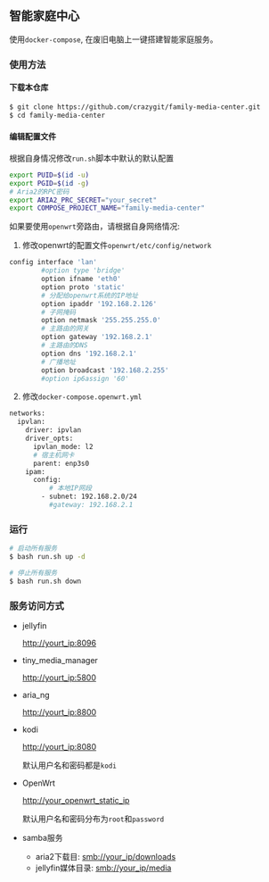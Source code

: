 ## 智能家庭中心

使用`docker-compose`, 在废旧电脑上一键搭建智能家庭服务。

### 使用方法

#### 下载本仓库
```bash
$ git clone https://github.com/crazygit/family-media-center.git
$ cd family-media-center
```

#### 编辑配置文件

根据自身情况修改`run.sh`脚本中默认的默认配置

``` bash
export PUID=$(id -u)
export PGID=$(id -g)
# Aria2的RPC密码
export ARIA2_PRC_SECRET="your_secret"
export COMPOSE_PROJECT_NAME="family-media-center"
```

如果要使用`openwrt`旁路由，请根据自身网络情况:
1. 修改openwrt的配置文件`openwrt/etc/config/network`

```bash
config interface 'lan'
        #option type 'bridge'
        option ifname 'eth0'
        option proto 'static'
        # 分配给openwrt系统的IP地址
        option ipaddr '192.168.2.126'
        # 子网掩码
        option netmask '255.255.255.0'
        # 主路由的网关
        option gateway '192.168.2.1'
        # 主路由的DNS
        option dns '192.168.2.1'
        # 广播地址
        option broadcast '192.168.2.255'
        #option ip6assign '60'
```


2. 修改`docker-compose.openwrt.yml`

```bash
networks:
  ipvlan:
    driver: ipvlan
    driver_opts:
      ipvlan_mode: l2
      # 宿主机网卡
      parent: enp3s0
    ipam:
      config:
          # 本地IP网段
        - subnet: 192.168.2.0/24
          #gateway: 192.168.2.1
```

### 运行

```bash
# 启动所有服务
$ bash run.sh up -d

# 停止所有服务
$ bash run.sh down
```

### 服务访问方式

* jellyfin

  <http://yourt_ip:8096>
* tiny_media_manager

  <http://yourt_ip:5800>
* aria_ng

  <http://yourt_ip:8800>
* kodi

  <http://yourt_ip:8080>

  默认用户名和密码都是`kodi`

* OpenWrt

  <http://your_openwrt_static_ip>

  默认用户名和密码分布为`root`和`password`

* samba服务
   * aria2下载目: <smb://your_ip/downloads>
   * jellyfin媒体目录: <smb://your_ip/media>


